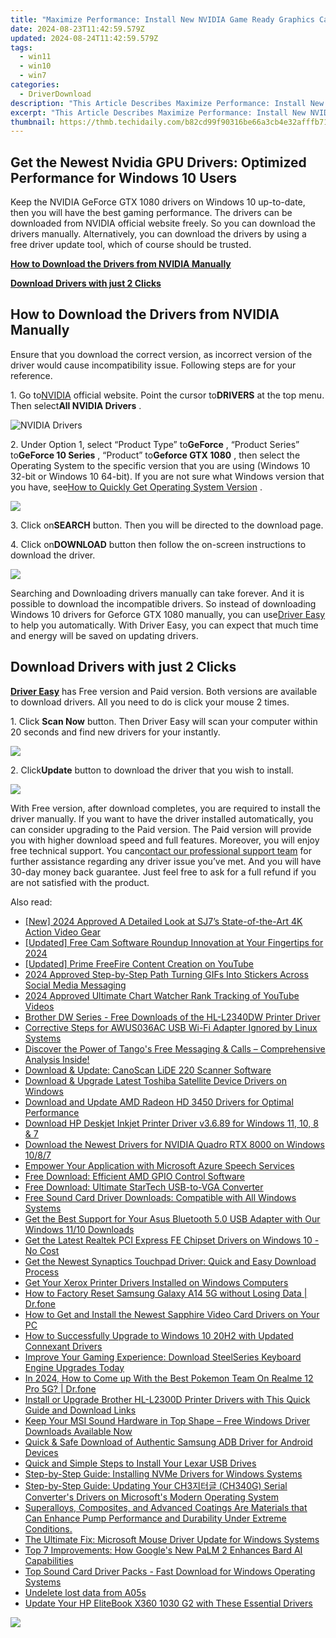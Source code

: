 ```yaml
---
title: "Maximize Performance: Install New NVIDIA Game Ready Graphics Card Drivers for PC"
date: 2024-08-23T11:42:59.579Z
updated: 2024-08-24T11:42:59.579Z
tags:
  - win11
  - win10
  - win7
categories:
  - DriverDownload
description: "This Article Describes Maximize Performance: Install New NVIDIA Game Ready Graphics Card Drivers for PC"
excerpt: "This Article Describes Maximize Performance: Install New NVIDIA Game Ready Graphics Card Drivers for PC"
thumbnail: https://thmb.techidaily.com/b82cd99f90316be66a3cb4e32afffb71769b5f64e5b172234fc08b6d719a1524.jpg
---
```


## Get the Newest Nvidia GPU Drivers: Optimized Performance for Windows 10 Users

Keep the NVIDIA GeForce GTX 1080 drivers on Windows 10 up-to-date, then you will have the best gaming performance. The drivers can be downloaded from NVIDIA official website freely. So you can download the drivers manually. Alternatively, you can download the drivers by using a free driver update tool, which of course should be trusted.

[**How to Download the Drivers from NVIDIA Manually**](https://tools.techidaily.com/drivereasy/download/)

[**Download Drivers with just 2 Clicks**](https://tools.techidaily.com/drivereasy/download/)

## **How to Download the Drivers from NVIDIA Manually**

 Ensure that you download the correct version, as incorrect version of the driver would cause incompatibility issue. Following steps are for your reference.

 1\. Go to[NVIDIA](https://tools.techidaily.com/drivereasy/download/) official website. Point the cursor to**DRIVERS** at the top menu. Then select**All NVIDIA Drivers** .

![NVIDIA Drivers](https://images.drivereasy.com/wp-content/uploads/2016/09/img_57ccd935a0f0a.jpg)

 2\. Under Option 1, select “Product Type” to**GeForce** , “Product Series” to**GeForce 10 Series** , “Product” to**Geforce GTX 1080** , then select the Operating System to the specific version that you are using (Windows 10 32-bit or Windows 10 64-bit). If you are not sure what Windows version that you have, see[How to Quickly Get Operating System Version](https://tools.techidaily.com/drivereasy/download/) .

![](https://images.drivereasy.com/wp-content/uploads/2016/10/img_581410198d290.jpg)

 3\. Click on**SEARCH** button. Then you will be directed to the download page.

 4\. Click on**DOWNLOAD** button then follow the on-screen instructions to download the driver.

![](https://images.drivereasy.com/wp-content/uploads/2016/10/img_581412f0a2c64.jpg)

 Searching and Downloading drivers manually can take forever. And it is possible to download the incompatible drivers. So instead of downloading Windows 10 drivers for Geforce GTX 1080 manually, you can use[Driver Easy](https://tools.techidaily.com/drivereasy/download/) to help you automatically. With Driver Easy, you can expect that much time and energy will be saved on updating drivers.

## **Download Drivers with just 2 Clicks**

**[Driver Easy](https://tools.techidaily.com/drivereasy/download/)**  has Free version and Paid version. Both versions are available to download drivers. All you need to do is click your mouse 2 times.

1\. Click **Scan Now**  button. Then Driver Easy will scan your computer within 20 seconds and find new drivers for your instantly.  

![](https://images.drivereasy.com/wp-content/uploads/2017/04/img_58eca1022f7b7.png)

 2\. Click**Update** button to download the driver that you wish to install.

![](https://images.drivereasy.com/wp-content/uploads/2017/04/img_58eca27c67b42.jpg)

 With Free version, after download completes, you are required to install the driver manually. If you want to have the driver installed automatically, you can consider upgrading to the Paid version. The Paid version will provide you with higher download speed and full features. Moreover, you will enjoy free technical support. You can[contact our professional support team](https://tools.techidaily.com/drivereasy/download/) for further assistance regarding any driver issue you’ve met. And you will have 30-day money back guarantee. Just feel free to ask for a full refund if you are not satisfied with the product.

<ins class="adsbygoogle"
     style="display:block"
     data-ad-format="autorelaxed"
     data-ad-client="ca-pub-7571918770474297"
     data-ad-slot="1223367746"></ins>



<ins class="adsbygoogle"
     style="display:block"
     data-ad-client="ca-pub-7571918770474297"
     data-ad-slot="8358498916"
     data-ad-format="auto"
     data-full-width-responsive="true"></ins>

<span class="atpl-alsoreadstyle">Also read:</span>
<div><ul>
<li><a href="https://fox-friendly.techidaily.com/new-2024-approved-a-detailed-look-at-sj7s-state-of-the-art-4k-action-video-gear/"><u>[New] 2024 Approved  A Detailed Look at SJ7’s State-of-the-Art 4K Action Video Gear</u></a></li>
<li><a href="https://on-screen-recording.techidaily.com/updated-free-cam-software-roundup-innovation-at-your-fingertips-for-2024/"><u>[Updated] Free Cam Software Roundup  Innovation at Your Fingertips for 2024</u></a></li>
<li><a href="https://facebook-video-footage.techidaily.com/updated-prime-freefire-content-creation-on-youtube/"><u>[Updated] Prime FreeFire Content Creation on YouTube</u></a></li>
<li><a href="https://extra-support.techidaily.com/2024-approved-step-by-step-path-turning-gifs-into-stickers-across-social-media-messaging/"><u>2024 Approved  Step-by-Step Path  Turning GIFs Into Stickers Across Social Media Messaging</u></a></li>
<li><a href="https://youtube-help.techidaily.com/2024-approved-ultimate-chart-watcher-rank-tracking-of-youtube-videos/"><u>2024 Approved  Ultimate Chart Watcher  Rank Tracking of YouTube Videos</u></a></li>
<li><a href="https://win-amazing.techidaily.com/brother-dw-series-free-downloads-of-the-hl-l2340dw-printer-driver/"><u>Brother DW Series - Free Downloads of the HL-L2340DW Printer Driver</u></a></li>
<li><a href="https://win-amazing.techidaily.com/corrective-steps-for-awus036ac-usb-wi-fi-adapter-ignored-by-linux-systems/"><u>Corrective Steps for AWUS036AC USB Wi-Fi Adapter Ignored by Linux Systems</u></a></li>
<li><a href="https://buynow-help.techidaily.com/discover-the-power-of-tangos-free-messaging-and-calls-comprehensive-analysis-inside/"><u>Discover the Power of Tango's Free Messaging & Calls – Comprehensive Analysis Inside!</u></a></li>
<li><a href="https://win-amazing.techidaily.com/download-and-update-canoscan-lide-220-scanner-software/"><u>Download & Update: CanoScan LiDE 220 Scanner Software</u></a></li>
<li><a href="https://win-amazing.techidaily.com/download-and-upgrade-latest-toshiba-satellite-device-drivers-on-windows/"><u>Download & Upgrade Latest Toshiba Satellite Device Drivers on Windows</u></a></li>
<li><a href="https://win-amazing.techidaily.com/download-and-update-amd-radeon-hd-3450-drivers-for-optimal-performance/"><u>Download and Update AMD Radeon HD 3450 Drivers for Optimal Performance</u></a></li>
<li><a href="https://win-amazing.techidaily.com/download-hp-deskjet-inkjet-printer-driver-v3689-for-windows-11-10-8-and-7/"><u>Download HP Deskjet Inkjet Printer Driver v3.6.89 for Windows 11, 10, 8 & 7</u></a></li>
<li><a href="https://win-amazing.techidaily.com/download-the-newest-drivers-for-nvidia-quadro-rtx-8000-on-windows-1087/"><u>Download the Newest Drivers for NVIDIA Quadro RTX 8000 on Windows 10/8/7</u></a></li>
<li><a href="https://extra-resources.techidaily.com/empower-your-application-with-microsoft-azure-speech-services/"><u>Empower Your Application with Microsoft Azure Speech Services</u></a></li>
<li><a href="https://win-amazing.techidaily.com/free-download-efficient-amd-gpio-control-software/"><u>Free Download: Efficient AMD GPIO Control Software</u></a></li>
<li><a href="https://win-amazing.techidaily.com/free-download-ultimate-startech-usb-to-vga-converter/"><u>Free Download: Ultimate StarTech USB-to-VGA Converter</u></a></li>
<li><a href="https://win-amazing.techidaily.com/free-sound-card-driver-downloads-compatible-with-all-windows-systems/"><u>Free Sound Card Driver Downloads: Compatible with All Windows Systems</u></a></li>
<li><a href="https://win-amazing.techidaily.com/get-the-best-support-for-your-asus-bluetooth-50-usb-adapter-with-our-windows-1110-downloads/"><u>Get the Best Support for Your Asus Bluetooth 5.0 USB Adapter with Our Windows 11/10 Downloads</u></a></li>
<li><a href="https://win-amazing.techidaily.com/1722970879070-get-the-latest-realtek-pci-express-fe-chipset-drivers-on-windows-10-no-cost/"><u>Get the Latest Realtek PCI Express FE Chipset Drivers on Windows 10 - No Cost</u></a></li>
<li><a href="https://win-amazing.techidaily.com/get-the-newest-synaptics-touchpad-driver-quick-and-easy-download-process/"><u>Get the Newest Synaptics Touchpad Driver: Quick and Easy Download Process</u></a></li>
<li><a href="https://win-amazing.techidaily.com/get-your-xerox-printer-drivers-installed-on-windows-computers/"><u>Get Your Xerox Printer Drivers Installed on Windows Computers</u></a></li>
<li><a href="https://techidaily.com/how-to-factory-reset-samsung-galaxy-a14-5g-without-losing-data-drfone-by-drfone-reset-android-reset-android/"><u>How to Factory Reset Samsung Galaxy A14 5G without Losing Data | Dr.fone</u></a></li>
<li><a href="https://win-amazing.techidaily.com/how-to-get-and-install-the-newest-sapphire-video-card-drivers-on-your-pc/"><u>How to Get and Install the Newest Sapphire Video Card Drivers on Your PC</u></a></li>
<li><a href="https://win-amazing.techidaily.com/how-to-successfully-upgrade-to-windows-10-20h2-with-updated-connexant-drivers/"><u>How to Successfully Upgrade to Windows 10 20H2 with Updated Connexant Drivers</u></a></li>
<li><a href="https://win-amazing.techidaily.com/improve-your-gaming-experience-download-steelseries-keyboard-engine-upgrades-today/"><u>Improve Your Gaming Experience: Download SteelSeries Keyboard Engine Upgrades Today</u></a></li>
<li><a href="https://pokemon-go-android.techidaily.com/in-2024-how-to-come-up-with-the-best-pokemon-team-on-realme-12-pro-5g-drfone-by-drfone-virtual-android/"><u>In 2024, How to Come up With the Best Pokemon Team On Realme 12 Pro 5G? | Dr.fone</u></a></li>
<li><a href="https://win-amazing.techidaily.com/install-or-upgrade-brother-hl-l2300d-printer-drivers-with-this-quick-guide-and-download-links/"><u>Install or Upgrade Brother HL-L2300D Printer Drivers with This Quick Guide and Download Links</u></a></li>
<li><a href="https://win-amazing.techidaily.com/1722976505125-keep-your-msi-sound-hardware-in-top-shape-free-windows-driver-downloads-available-now/"><u>Keep Your MSI Sound Hardware in Top Shape – Free Windows Driver Downloads Available Now</u></a></li>
<li><a href="https://win-amazing.techidaily.com/quick-and-safe-download-of-authentic-samsung-adb-driver-for-android-devices/"><u>Quick & Safe Download of Authentic Samsung ADB Driver for Android Devices</u></a></li>
<li><a href="https://win-amazing.techidaily.com/quick-and-simple-steps-to-install-your-lexar-usb-drives/"><u>Quick and Simple Steps to Install Your Lexar USB Drives</u></a></li>
<li><a href="https://win-amazing.techidaily.com/step-by-step-guide-installing-nvme-drivers-for-windows-systems/"><u>Step-by-Step Guide: Installing NVMe Drivers for Windows Systems</u></a></li>
<li><a href="https://win-amazing.techidaily.com/step-by-step-guide-updating-your-ch3-ch340g-serial-converters-drivers-on-microsofts-modern-operating-system/"><u>Step-by-Step Guide: Updating Your CH3지터글 (CH340G) Serial Converter's Drivers on Microsoft's Modern Operating System</u></a></li>
<li><a href="https://win-amazing.techidaily.com/superalloys-composites-and-advanced-coatings-are-materials-that-can-enhance-pump-performance-and-durability-under-extreme-conditions/"><u>Superalloys, Composites, and Advanced Coatings Are Materials that Can Enhance Pump Performance and Durability Under Extreme Conditions.</u></a></li>
<li><a href="https://win-amazing.techidaily.com/the-ultimate-fix-microsoft-mouse-driver-update-for-windows-systems/"><u>The Ultimate Fix: Microsoft Mouse Driver Update for Windows Systems</u></a></li>
<li><a href="https://tech-revival.techidaily.com/top-7-improvements-how-googles-new-palm-2-enhances-bard-ai-capabilities/"><u>Top 7 Improvements: How Google's New PaLM 2 Enhances Bard AI Capabilities</u></a></li>
<li><a href="https://win-amazing.techidaily.com/top-sound-card-driver-packs-fast-download-for-windows-operating-systems/"><u>Top Sound Card Driver Packs - Fast Download for Windows Operating Systems</u></a></li>
<li><a href="https://techidaily.com/undelete-lost-data-from-a05s-by-fonelab-android-recover-data/"><u>Undelete lost data from A05s</u></a></li>
<li><a href="https://win-amazing.techidaily.com/update-your-hp-elitebook-x360-1030-g2-with-these-essential-drivers/"><u>Update Your HP EliteBook X360 1030 G2 with These Essential Drivers</u></a></li>
</ul></div>

<!-- affiliate ads begin -->
<a href="https://store.nero.com/order/checkout.php?PRODS=42296740&QTY=1&AFFILIATE=108875&CART=1"><img src="https://www.nero.com/nero-com-wAssets/img/banners/2023/biu/Nero_BackItUp_Screen_2.webp" border="0"></a>
<!-- affiliate ads end -->